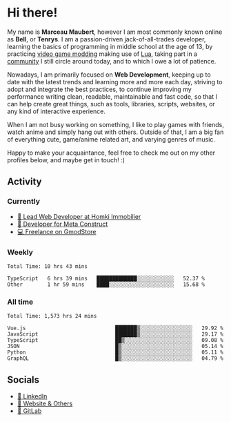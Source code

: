 # Hi there!

My name is **Marceau Maubert**, however I am most commonly known online as **Bell**, or **Tenrys**. I am a passion-driven jack-of-all-trades developer, learning the basics of programming in middle school at the age of 13, by practicing [video game modding](https://garrysmod.com) making use of [Lua](https://lua.org), taking part in a [community](https://metastruct.net) I still circle around today, and to which I owe a lot of patience.

Nowadays, I am primarily focused on **Web Development**, keeping up to date with the latest trends and learning more and more each day, striving to adopt  and integrate the best practices, to continue improving my performance writing clean, readable, maintainable and fast code, so that I can help create great things, such as tools, libraries, scripts, websites, or any kind of interactive experience.

When I am not busy working on something, I like to play games with friends, watch anime and simply hang out with others. Outside of that, I am a big fan of everything cute, game/anime related art, and varying genres of music.

Happy to make your acquaintance, feel free to check me out on my other profiles below, and maybe get in touch! :)

## Activity

### Currently

- [🏢 Lead Web Developer at Homki Immobilier](https://homki-immobilier.com)
- [🎈 Developer for Meta Construct](https://metastruct.net)
- [💻 Freelance on GmodStore](https://www.gmodstore.com/users/Tenrys)

### Weekly
<!--START_SECTION:wakaWeekly-->

```text
Total Time: 10 hrs 43 mins

TypeScript   6 hrs 39 mins   █████████████░░░░░░░░░░░░   52.37 %
Other        1 hr 59 mins    ████░░░░░░░░░░░░░░░░░░░░░   15.68 %
```

<!--END_SECTION:wakaWeekly-->

### All time
<!--START_SECTION:wakaTotal-->

```text
Total Time: 1,573 hrs 24 mins

Vue.js                             ███████▒░░░░░░░░░░░░░░░░░   29.92 %
JavaScript                         ███████▒░░░░░░░░░░░░░░░░░   29.17 %
TypeScript                         ██▒░░░░░░░░░░░░░░░░░░░░░░   09.08 %
JSON                               █▒░░░░░░░░░░░░░░░░░░░░░░░   05.14 %
Python                             █▒░░░░░░░░░░░░░░░░░░░░░░░   05.11 %
GraphQL                            █▒░░░░░░░░░░░░░░░░░░░░░░░   04.79 %
```

<!--END_SECTION:wakaTotal-->

## Socials

- [👔 LinkedIn](https://www.linkedin.com/in/marceau-maubert)
- [🔗 Website & Others](https://bell.moe)
- [🦊 GitLab](https://gitlab.com/Tenrys)
